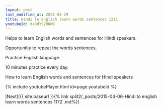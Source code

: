 ```yaml
---
layout: post
last_modified_at: 2021-03-29
title: Hindi to English learn words sentences 1211 
youtubeId: da8dYS2RNW8
---
```

 
 
Helps to learn English words and sentences for Hindi speakers.

Opportunitiy to repeat the words sentences. 

Practice English language. 
 
10 minutes practice every day. 
 
How to learn English words and sentences for Hindi speakers 
 
{% include youtubePlayer.html id=page.youtubeId %}
 
 
[Next]({{ site.baseurl }}{% link  split2/_posts/2015-04-06-Hindi to english learn words sentences 1172 .md%})
 
